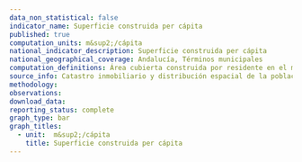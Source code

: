 ```yaml
---
data_non_statistical: false
indicator_name: Superficie construida per cápita
published: true
computation_units: m&sup2;/cápita
national_indicator_description: Superficie construida per cápita
national_geographical_coverage: Andalucía, Términos municipales
computation_definitions: Área cubierta construida por residente en el municipio. El área cubierta construida excluye jardines, calles, espacios públicos y privados al aire libre como garajes, pistas de aterrizaje... Este indicador aproxima, a nivel municipal, la relación entre la tasa de consumo de tierras y la población.
source_info: Catastro inmobiliario y distribución espacial de la población en Andalucía
methodology:
observations: 
download_data:
reporting_status: complete
graph_type: bar
graph_titles:
  - unit:  m&sup2;/cápita
    title: Superficie construida per cápita
---
```


